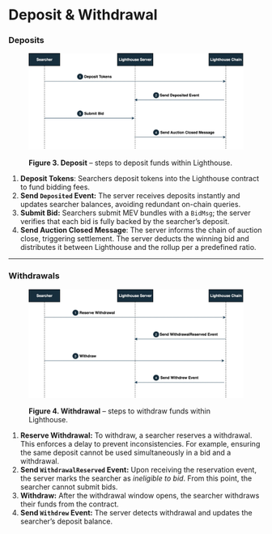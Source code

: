 # Deposit & Withdrawal

### Deposits

<figure><img src="../../.gitbook/assets/image (46).png" alt=""><figcaption><p><strong>Figure 3. Deposit</strong> – steps to deposit funds within Lighthouse.</p></figcaption></figure>



1. **Deposit Tokens**: Searchers deposit tokens into the Lighthouse contract to fund bidding fees.
2. **Send `Deposited` Event:** The server receives deposits instantly and updates searcher balances, avoiding redundant on-chain queries.
3. **Submit Bid:** Searchers submit MEV bundles with a `BidMsg`; the server verifies that each bid is fully backed by the searcher’s deposit.
4. **Send Auction Closed Message**: The server informs the chain of auction close, triggering settlement. The server deducts the winning bid and distributes it between Lighthouse and the rollup per a predefined ratio.

***

### Withdrawals

<figure><img src="../../.gitbook/assets/image (47).png" alt=""><figcaption><p><strong>Figure 4. Withdrawal</strong> – steps to withdraw funds within Lighthouse.</p></figcaption></figure>

1. **Reserve Withdrawal:** To withdraw, a searcher reserves a withdrawal. This enforces a delay to prevent inconsistencies. For example, ensuring the same deposit cannot be used simultaneously in a bid and a withdrawal.
2. **Send `WithdrawalReserved` Event:** Upon receiving the reservation event, the server marks the searcher as _ineligible to bid_. From this point, the searcher cannot submit bids.
3. **Withdraw:** After the withdrawal window opens, the searcher withdraws their funds from the contract.
4. **Send `Withdrew` Event:** The server detects withdrawal and updates the searcher’s deposit balance.

